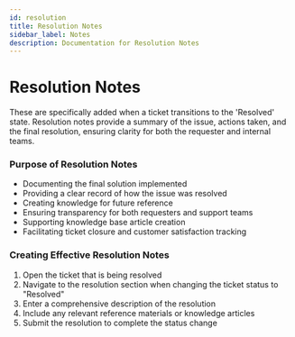 ```yaml
---
id: resolution
title: Resolution Notes
sidebar_label: Notes
description: Documentation for Resolution Notes
---
```


# Resolution Notes

These are specifically added when a ticket transitions to the 'Resolved' state. Resolution notes provide a summary of the issue, actions taken, and the final resolution, ensuring clarity for both the requester and internal teams.

### Purpose of Resolution Notes

- Documenting the final solution implemented
- Providing a clear record of how the issue was resolved
- Creating knowledge for future reference
- Ensuring transparency for both requesters and support teams
- Supporting knowledge base article creation
- Facilitating ticket closure and customer satisfaction tracking

### Creating Effective Resolution Notes

1. Open the ticket that is being resolved
2. Navigate to the resolution section when changing the ticket status to "Resolved"
3. Enter a comprehensive description of the resolution
4. Include any relevant reference materials or knowledge articles
5. Submit the resolution to complete the status change